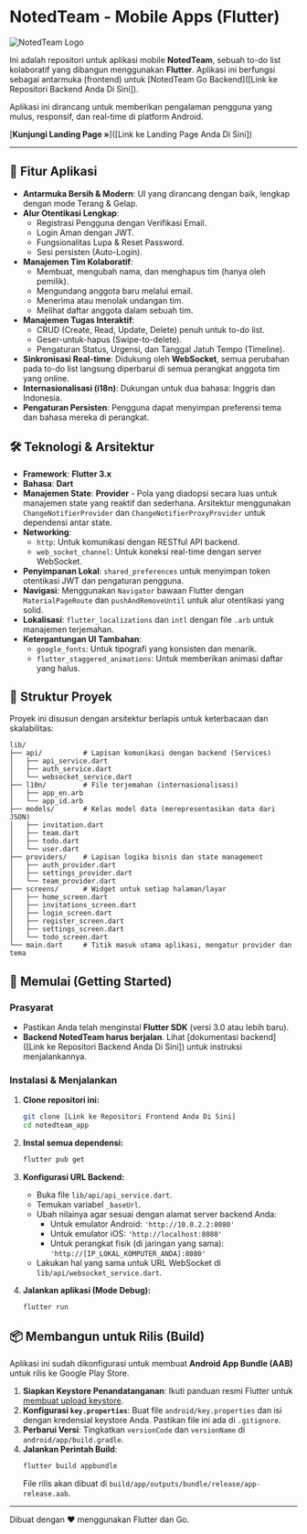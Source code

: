 # NotedTeam - Mobile Apps (Flutter)

![NotedTeam Logo](assets/logo.png)

Ini adalah repositori untuk aplikasi mobile **NotedTeam**, sebuah to-do list kolaboratif yang dibangun menggunakan **Flutter**. Aplikasi ini berfungsi sebagai antarmuka (frontend) untuk [NotedTeam Go Backend]([Link ke Repositori Backend Anda Di Sini]).

Aplikasi ini dirancang untuk memberikan pengalaman pengguna yang mulus, responsif, dan real-time di platform Android.

[**Kunjungi Landing Page »**]([Link ke Landing Page Anda Di Sini])

---

## 📱 Fitur Aplikasi

-   **Antarmuka Bersih & Modern**: UI yang dirancang dengan baik, lengkap dengan mode Terang & Gelap.
-   **Alur Otentikasi Lengkap**:
    -   Registrasi Pengguna dengan Verifikasi Email.
    -   Login Aman dengan JWT.
    -   Fungsionalitas Lupa & Reset Password.
    -   Sesi persisten (Auto-Login).
-   **Manajemen Tim Kolaboratif**:
    -   Membuat, mengubah nama, dan menghapus tim (hanya oleh pemilik).
    -   Mengundang anggota baru melalui email.
    -   Menerima atau menolak undangan tim.
    -   Melihat daftar anggota dalam sebuah tim.
-   **Manajemen Tugas Interaktif**:
    -   CRUD (Create, Read, Update, Delete) penuh untuk to-do list.
    -   Geser-untuk-hapus (Swipe-to-delete).
    -   Pengaturan Status, Urgensi, dan Tanggal Jatuh Tempo (Timeline).
-   **Sinkronisasi Real-time**: Didukung oleh **WebSocket**, semua perubahan pada to-do list langsung diperbarui di semua perangkat anggota tim yang online.
-   **Internasionalisasi (i18n)**: Dukungan untuk dua bahasa: Inggris dan Indonesia.
-   **Pengaturan Persisten**: Pengguna dapat menyimpan preferensi tema dan bahasa mereka di perangkat.

## 🛠️ Teknologi & Arsitektur

-   **Framework**: **Flutter 3.x**
-   **Bahasa**: **Dart**
-   **Manajemen State**: **Provider** - Pola yang diadopsi secara luas untuk manajemen state yang reaktif dan sederhana. Arsitektur menggunakan `ChangeNotifierProvider` dan `ChangeNotifierProxyProvider` untuk dependensi antar state.
-   **Networking**:
    -   `http`: Untuk komunikasi dengan RESTful API backend.
    -   `web_socket_channel`: Untuk koneksi real-time dengan server WebSocket.
-   **Penyimpanan Lokal**: `shared_preferences` untuk menyimpan token otentikasi JWT dan pengaturan pengguna.
-   **Navigasi**: Menggunakan `Navigator` bawaan Flutter dengan `MaterialPageRoute` dan `pushAndRemoveUntil` untuk alur otentikasi yang solid.
-   **Lokalisasi**: `flutter_localizations` dan `intl` dengan file `.arb` untuk manajemen terjemahan.
-   **Ketergantungan UI Tambahan**:
    -   `google_fonts`: Untuk tipografi yang konsisten dan menarik.
    -   `flutter_staggered_animations`: Untuk memberikan animasi daftar yang halus.

## 📂 Struktur Proyek

Proyek ini disusun dengan arsitektur berlapis untuk keterbacaan dan skalabilitas:

```
lib/
├── api/          # Lapisan komunikasi dengan backend (Services)
│   ├── api_service.dart
│   ├── auth_service.dart
│   └── websocket_service.dart
├── l10n/         # File terjemahan (internasionalisasi)
│   ├── app_en.arb
│   └── app_id.arb
├── models/       # Kelas model data (merepresentasikan data dari JSON)
│   ├── invitation.dart
│   ├── team.dart
│   ├── todo.dart
│   └── user.dart
├── providers/    # Lapisan logika bisnis dan state management
│   ├── auth_provider.dart
│   ├── settings_provider.dart
│   └── team_provider.dart
├── screens/      # Widget untuk setiap halaman/layar
│   ├── home_screen.dart
│   ├── invitations_screen.dart
│   ├── login_screen.dart
│   ├── register_screen.dart
│   ├── settings_screen.dart
│   └── todo_screen.dart
└── main.dart     # Titik masuk utama aplikasi, mengatur provider dan tema
```

## 🚀 Memulai (Getting Started)

### Prasyarat

-   Pastikan Anda telah menginstal **Flutter SDK** (versi 3.0 atau lebih baru).
-   **Backend NotedTeam harus berjalan**. Lihat [dokumentasi backend]([Link ke Repositori Backend Anda Di Sini]) untuk instruksi menjalankannya.

### Instalasi & Menjalankan

1.  **Clone repositori ini:**
    ```bash
    git clone [Link ke Repositori Frontend Anda Di Sini]
    cd notedteam_app
    ```

2.  **Instal semua dependensi:**
    ```bash
    flutter pub get
    ```

3.  **Konfigurasi URL Backend:**
    - Buka file `lib/api/api_service.dart`.
    - Temukan variabel `_baseUrl`.
    - Ubah nilainya agar sesuai dengan alamat server backend Anda:
        - Untuk emulator Android: `'http://10.0.2.2:8080'`
        - Untuk emulator iOS: `'http://localhost:8080'`
        - Untuk perangkat fisik (di jaringan yang sama): `'http://[IP_LOKAL_KOMPUTER_ANDA]:8080'`
    - Lakukan hal yang sama untuk URL WebSocket di `lib/api/websocket_service.dart`.

4.  **Jalankan aplikasi (Mode Debug):**
    ```bash
    flutter run
    ```

## 📦 Membangun untuk Rilis (Build)

Aplikasi ini sudah dikonfigurasi untuk membuat **Android App Bundle (AAB)** untuk rilis ke Google Play Store.

1.  **Siapkan Keystore Penandatanganan**: Ikuti panduan resmi Flutter untuk [membuat upload keystore](https://docs.flutter.dev/deployment/android#create-an-upload-keystore).
2.  **Konfigurasi `key.properties`**: Buat file `android/key.properties` dan isi dengan kredensial keystore Anda. Pastikan file ini ada di `.gitignore`.
3.  **Perbarui Versi**: Tingkatkan `versionCode` dan `versionName` di `android/app/build.gradle`.
4.  **Jalankan Perintah Build**:
    ```bash
    flutter build appbundle
    ```
    File rilis akan dibuat di `build/app/outputs/bundle/release/app-release.aab`.

---

Dibuat dengan ❤️ menggunakan Flutter dan Go.
